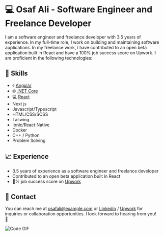 # 💻 Osaf Ali - Software Engineer and Freelance Developer

I am a software engineer and freelance developer with 3.5 years of experience. In my full-time role, I work on building and maintaining software applications. In my freelance work, I have contributed to an open beta application built in React and have a 100% job success score on Upwork. I am proficient in the following technologies:

## 💪 Skills

- 🌀 [Angular](https://angular.io/)
- 🌐 [.NET Core](https://dotnet.microsoft.com/download/dotnet-core)
- 💻 [React](https://reactjs.org/)
- Next js
- Javascript/Typescript
- HTML/CSS/SCSS
- Tailwing
- Ionic/React Native
- Docker
- C++ / Python
- Problem Solving

## 📈 Experience

- 3.5 years of experience as a software engineer and freelance developer
- Contributed to an open beta application built in React
- 💯% job success score on [Upwork](https://www.upwork.com/freelancers/~01c7fd3a17c8f0238b)

## 📧 Contact

You can reach me at osafali@example.com or [Linkedin](https://www.linkedin.com/in/osaf-ali/) / [Upwork](https://www.upwork.com/freelancers/~01c7fd3a17c8f0238b) for inquiries or collaboration opportunities. I look forward to hearing from you! 🤝

![Code GIF]([https://media.giphy.com/media/xTk9ZvMnbIiIew7IpW/giphy.gif](https://media.giphy.com/media/HscDLzkO8EOTmgkhQP/giphy.gif))
